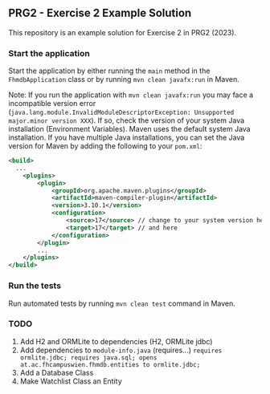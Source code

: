 ## PRG2 - Exercise 2 Example Solution
This repository is an example solution for Exercise 2 in PRG2 (2023).

### Start the application
Start the application by either running the `main` method in the `FhmdbApplication` class or by running `mvn clean javafx:run` in Maven.

Note: If you run the application with `mvn clean javafx:run` you may face a incompatible version error (`java.lang.module.InvalidModuleDescriptorException: Unsupported major.minor version XXX`). If so, check the version of your system Java installation (Environment Variables).
Maven uses the default system Java installation. If you have multiple Java installations, you can set the Java version for Maven by adding the following to your
`pom.xml`:
```xml
<build>
  ...
    <plugins>
        <plugin>
            <groupId>org.apache.maven.plugins</groupId>
            <artifactId>maven-compiler-plugin</artifactId>
            <version>3.10.1</version>
            <configuration>
                <source>17</source> // change to your system version here
                <target>17</target> // and here
            </configuration>
        </plugin>
        ...
    </plugins>
</build>
```

### Run the tests
Run automated tests by running `mvn clean test` command in Maven.

### TODO
1. Add H2 and ORMLite to dependencies (H2, ORMLite jdbc)
2. Add dependencies to `module-info.java` (requires...)
  `requires ormlite.jdbc;
   requires java.sql;
   opens at.ac.fhcampuswien.fhmdb.entities to ormlite.jdbc;`
3. Add a Database Class
4. Make Watchlist Class an Entity